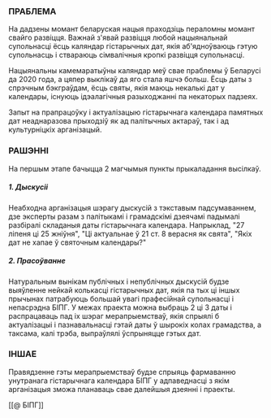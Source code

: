 ### ПРАБЛЕМА
На дадзены момант беларуская нацыя праходзіць пераломны момант свайго развіцця. Важнай з'явай развіцця любой нацыянальнай супольнасці ёсць каляндар гістарычных дат, якія аб'ядноўваюць гэтую супольнасць і ствараюць сімвалічныя кропкі развіцця супольнасці.

Нацыянальны камемаратыўны каляндар меў свае праблемы ў Беларусі да 2020 года, а цяпер выклікаў да яго стала яшчэ больш. Ёсць даты з спрэчным бэкграўдам, ёсць святы, якія маюць некалькі дат у календары, існуюць ідэалагічныя разыходжанні па некаторых падзеях. 

Запыт на прапрацоўку і актуалізацыю гістарычнага календара памятных дат неаднаразова прыходзіў як ад палітычных актараў, так і ад культурніцкіх арганізацый.


### РАШЭННІ
На першым этапе бачыцца 2 магчымыя пункты прыкаладання высілкаў.

##### 1. Дыскусіі
Неабходна арганізацыя шэрагу дыскусій з тэкставым падсумаваннем, дзе эксперты разам з палітыкамі і грамадскімі дзеячамі падымалі разбіралі складаныя даты гістарычнага календара. Напрыклад, "27 ліпеня ці 25 жніўня", "Ці актуальнае ў 21 ст. 8 верасня як свята", "Якіх дат не хапае ў святочным календары?"

##### 2. Прасоўванне
Натуральным вынікам публічных і непублічных дыскусій будзе выяўленне нейкай колькасці гістарычных дат, якія па тых ці іншых прычынах патрабуюць большай увагі прафесійнай супольнасці і непасрэдна БІПГ.
У межах праекта можна выбраць 2 ці 3 даты і распрацаваць пад іх шэраг мерапрыемстваў, якія спрыялі б актуалізацыі і пазнавальнасці гэтай даты ў шырокіх колах грамадства, а таксама, калі трэба, выпраўлялі ўспрыняцце гэтых дат.

### ІНШАЕ
Правядзенне гэты мерапрыемстваў будзе спрыяць фармаванню унутранага гістарычнага календара БІПГ у адпаведнасці з якім арганізацыя зможа планаваць свае далейшыя дзеянні і праекты.

[[@ БІПГ]]
